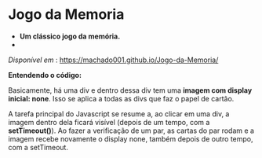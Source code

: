# Jogo da Memoria
* __Um clássico jogo da memória.__
* 
 _Disponível em_ : https://machado001.github.io/Jogo-da-Memoria/

__Entendendo o código:__

Basicamente, há uma div e dentro dessa div tem uma **imagem com display inicial: none**. Isso se aplica a todas as divs que faz o papel de cartão.

A tarefa principal do Javascript se resume a, ao clicar em uma div, a imagem dentro dela ficará visível (depois de um tempo, com a __setTimeout()__). Ao fazer a verificação de um par, as cartas do par rodam e a imagem recebe novamente o display none, também depois de outro tempo, com a setTimeout.

 

